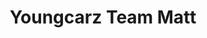 ---
title: "Youngcarz Team Matt"
url: /forges-les-bains/youngcarz-team-matt/
shop: Autowerkstatt
---